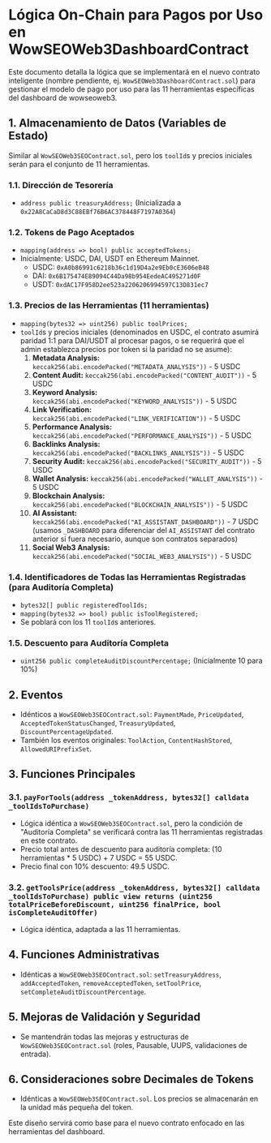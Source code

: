 # Lógica On-Chain para Pagos por Uso en WowSEOWeb3DashboardContract

Este documento detalla la lógica que se implementará en el nuevo contrato inteligente (nombre pendiente, ej. `WowSEOWeb3DashboardContract.sol`) para gestionar el modelo de pago por uso para las 11 herramientas específicas del dashboard de wowseoweb3.

## 1. Almacenamiento de Datos (Variables de Estado)

Similar al `WowSEOWeb3SEOContract.sol`, pero los `toolId`s y precios iniciales serán para el conjunto de 11 herramientas.

### 1.1. Dirección de Tesorería
   - `address public treasuryAddress;` (Inicializada a `0x22A8CaCaD8d3C88EBf76B6AC378448F7197A0364`)

### 1.2. Tokens de Pago Aceptados
   - `mapping(address => bool) public acceptedTokens;`
   - Inicialmente: USDC, DAI, USDT en Ethereum Mainnet.
     - USDC: `0xA0b86991c6218b36c1d19D4a2e9Eb0cE3606eB48`
     - DAI: `0x6B175474E89094C44Da98b954EedeAC495271d0F`
     - USDT: `0xdAC17F958D2ee523a2206206994597C13D831ec7`

### 1.3. Precios de las Herramientas (11 herramientas)
   - `mapping(bytes32 => uint256) public toolPrices;`
   - `toolId`s y precios iniciales (denominados en USDC, el contrato asumirá paridad 1:1 para DAI/USDT al procesar pagos, o se requerirá que el admin establezca precios por token si la paridad no se asume):
     1.  **Metadata Analysis:** `keccak256(abi.encodePacked("METADATA_ANALYSIS"))` - 5 USDC
     2.  **Content Audit:** `keccak256(abi.encodePacked("CONTENT_AUDIT"))` - 5 USDC
     3.  **Keyword Analysis:** `keccak256(abi.encodePacked("KEYWORD_ANALYSIS"))` - 5 USDC
     4.  **Link Verification:** `keccak256(abi.encodePacked("LINK_VERIFICATION"))` - 5 USDC
     5.  **Performance Analysis:** `keccak256(abi.encodePacked("PERFORMANCE_ANALYSIS"))` - 5 USDC
     6.  **Backlinks Analysis:** `keccak256(abi.encodePacked("BACKLINKS_ANALYSIS"))` - 5 USDC
     7.  **Security Audit:** `keccak256(abi.encodePacked("SECURITY_AUDIT"))` - 5 USDC
     8.  **Wallet Analysis:** `keccak256(abi.encodePacked("WALLET_ANALYSIS"))` - 5 USDC
     9.  **Blockchain Analysis:** `keccak256(abi.encodePacked("BLOCKCHAIN_ANALYSIS"))` - 5 USDC
     10. **AI Assistant:** `keccak256(abi.encodePacked("AI_ASSISTANT_DASHBOARD"))` - 7 USDC (usamos `_DASHBOARD` para diferenciar del `AI_ASSISTANT` del contrato anterior si fuera necesario, aunque son contratos separados)
     11. **Social Web3 Analysis:** `keccak256(abi.encodePacked("SOCIAL_WEB3_ANALYSIS"))` - 5 USDC

### 1.4. Identificadores de Todas las Herramientas Registradas (para Auditoría Completa)
   - `bytes32[] public registeredToolIds;`
   - `mapping(bytes32 => bool) public isToolRegistered;`
   - Se poblará con los 11 `toolId`s anteriores.

### 1.5. Descuento para Auditoría Completa
   - `uint256 public completeAuditDiscountPercentage;` (Inicialmente 10 para 10%)

## 2. Eventos
   - Idénticos a `WowSEOWeb3SEOContract.sol`: `PaymentMade`, `PriceUpdated`, `AcceptedTokenStatusChanged`, `TreasuryUpdated`, `DiscountPercentageUpdated`.
   - También los eventos originales: `ToolAction`, `ContentHashStored`, `AllowedURIPrefixSet`.

## 3. Funciones Principales

### 3.1. `payForTools(address _tokenAddress, bytes32[] calldata _toolIdsToPurchase)`
   - Lógica idéntica a `WowSEOWeb3SEOContract.sol`, pero la condición de "Auditoría Completa" se verificará contra las 11 herramientas registradas en este contrato.
   - Precio total antes de descuento para auditoría completa: (10 herramientas * 5 USDC) + 7 USDC = 55 USDC.
   - Precio final con 10% descuento: 49.5 USDC.

### 3.2. `getToolsPrice(address _tokenAddress, bytes32[] calldata _toolIdsToPurchase) public view returns (uint256 totalPriceBeforeDiscount, uint256 finalPrice, bool isCompleteAuditOffer)`
   - Lógica idéntica, adaptada a las 11 herramientas.

## 4. Funciones Administrativas
   - Idénticas a `WowSEOWeb3SEOContract.sol`: `setTreasuryAddress`, `addAcceptedToken`, `removeAcceptedToken`, `setToolPrice`, `setCompleteAuditDiscountPercentage`.

## 5. Mejoras de Validación y Seguridad
   - Se mantendrán todas las mejoras y estructuras de `WowSEOWeb3SEOContract.sol` (roles, Pausable, UUPS, validaciones de entrada).

## 6. Consideraciones sobre Decimales de Tokens
   - Idénticas a `WowSEOWeb3SEOContract.sol`. Los precios se almacenarán en la unidad más pequeña del token.

Este diseño servirá como base para el nuevo contrato enfocado en las herramientas del dashboard.
